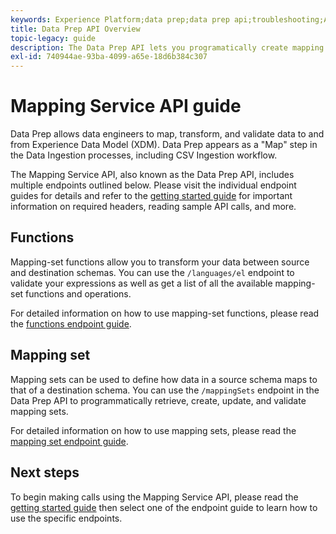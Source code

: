 ```yaml
---
keywords: Experience Platform;data prep;data prep api;troubleshooting;API
title: Data Prep API Overview
topic-legacy: guide
description: The Data Prep API lets you programatically create mapping sets and functions, allowing you to transform your data between source and destination schemas.
exl-id: 740944ae-93ba-4099-a65e-18d6b384c307
---
```

# Mapping Service API guide

Data Prep allows data engineers to map, transform, and validate data to and from Experience Data Model (XDM). Data Prep appears as a "Map" step in the Data Ingestion processes, including CSV Ingestion workflow. 

The Mapping Service API, also known as the Data Prep API, includes multiple endpoints outlined below. Please visit the individual endpoint guides for details and refer to the [getting started guide](./getting-started.md) for important information on required headers, reading sample API calls, and more.

## Functions

Mapping-set functions allow you to transform your data between source and destination schemas. You can use the `/languages/el` endpoint to validate your expressions as well as get a list of all the available mapping-set functions and operations.

For detailed information on how to use mapping-set functions, please read the [functions endpoint guide](./functions.md).

## Mapping set

Mapping sets can be used to define how data in a source schema maps to that of a destination schema. You can use the `/mappingSets` endpoint in the Data Prep API to programmatically retrieve, create, update, and validate mapping sets. 

For detailed information on how to use mapping sets, please read the [mapping set endpoint guide](./mapping-set.md).

## Next steps

To begin making calls using the Mapping Service API, please read the [getting started guide](./getting-started.md) then select one of the endpoint guide to learn how to use the specific endpoints.
